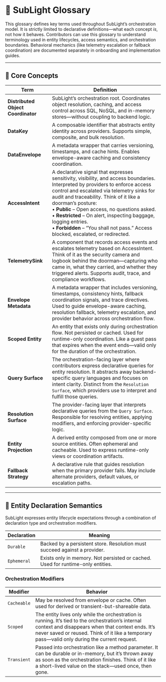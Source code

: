 ﻿<!-- Copyright © 2025 Kenneth Carter

This documentation is part of the Distributed Object Coordinator (DOC Library) and is licensed under the project's dual-license model:

* Free for educational, research, personal, or nonprofit use
* Commercial use requires a paid license

See [LICENSE.dual.md](https://LICENSE.dual.md) for full terms. -->

# 📘 SubLight Glossary

This glossary defines key terms used throughout SubLight’s orchestration model. It is strictly limited to declarative definitions—what each concept *is*, not how it behaves. Contributors can use this glossary to understand terminology used in entity lifecycles, access semantics, and orchestration boundaries. Behavioral mechanics (like telemetry escalation or fallback coordination) are documented separately in onboarding and implementation guides.

---

## 🔑 Core Concepts

| Term | Definition | 
| --- | --- | 
| **Distributed Object Coordinator** | SubLight’s orchestration root. Coordinates object resolution, caching, and access control across SQL, NoSQL, and in-memory stores—without coupling to backend logic. | 
| **DataKey** | A composable identifier that abstracts entity identity across providers. Supports simple, composite, and bulk resolution. | 
| **DataEnvelope** | A metadata wrapper that carries versioning, timestamps, and cache hints. Enables envelope-aware caching and consistency coordination. | 
| **AccessIntent** | A declarative signal that expresses sensitivity, visibility, and access boundaries. Interpreted by providers to enforce access control and escalated via telemetry sinks for audit and traceability. Think of it like a doorman’s posture: <br>• **Public** – Open access, no questions asked. <br>• **Restricted** – On alert, inspecting baggage, logging entries. <br>• **Forbidden** – “You shall not pass.” Access blocked, escalated, or redirected. | 
| **TelemetrySink** | A component that records access events and escalates telemetry based on AccessIntent. Think of it as the security camera and logbook behind the doorman—capturing who came in, what they carried, and whether they triggered alerts. Supports audit, trace, and compliance workflows. | 
| **Envelope Metadata** | A metadata wrapper that includes versioning, timestamps, consistency hints, fallback coordination signals, and trace directives. Used to guide envelope-aware caching, resolution fallback, telemetry escalation, and provider behavior across orchestration flow. | 
| **Scoped Entity** | An entity that exists only during orchestration flow. Not persisted or cached. Used for runtime-only coordination. Like a guest pass that expires when the event ends—valid only for the duration of the orchestration. | 
| **Query Surface** | The orchestration-facing layer where contributors express declarative queries for entity resolution. It abstracts away backend-specific query languages and focuses on intent clarity. Distinct from the `Resolution Surface`, which providers use to interpret and fulfill those queries. | 
| **Resolution Surface** | The provider-facing layer that interprets declarative queries from the `Query Surface`. Responsible for resolving entities, applying modifiers, and enforcing provider-specific logic. | 
| **Entity Projection** | A derived entity composed from one or more source entities. Often ephemeral and cacheable. Used to express runtime-only views or coordination artifacts. | 
| **Fallback Strategy** | A declarative rule that guides resolution when the primary provider fails. May include alternate providers, default values, or escalation paths. | 

---

## 🧠 Entity Declaration Semantics

SubLight expresses entity lifecycle expectations through a combination of declaration type and orchestration modifiers.

| Declaration | Meaning | 
| --- | --- | 
| `Durable` | Backed by a persistent store. Resolution must succeed against a provider. | 
| `Ephemeral` | Exists only in memory. Not persisted or cached. Used for runtime-only entities. | 

### Orchestration Modifiers

| Modifier | Behavior | 
| --- | --- | 
| `Cacheable` | May be resolved from envelope or cache. Often used for derived or transient-but-shareable data. | 
| `Scoped` | The entity lives only while the orchestration is running. It’s tied to the orchestration’s internal context and disappears when that context ends. It’s never saved or reused. Think of it like a temporary pass—valid only during the current request. | 
| `Transient` | Passed into orchestration like a method parameter. It can be durable or in-memory, but it’s thrown away as soon as the orchestration finishes. Think of it like a short-lived value on the stack—used once, then gone. | 